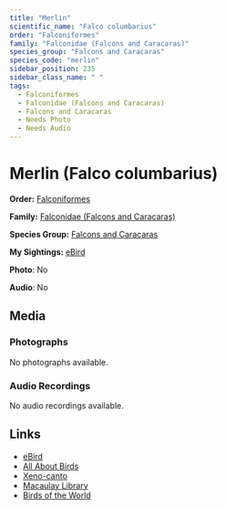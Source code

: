 ```yaml
---
title: "Merlin"
scientific_name: "Falco columbarius"
order: "Falconiformes"
family: "Falconidae (Falcons and Caracaras)"
species_group: "Falcons and Caracaras"
species_code: "merlin"
sidebar_position: 235
sidebar_class_name: " "
tags: 
  - Falconiformes
  - Falconidae (Falcons and Caracaras)
  - Falcons and Caracaras
  - Needs Photo
  - Needs Audio
---
```


# Merlin (Falco columbarius)

**Order:** [Falconiformes](/tags/falconiformes)

**Family:** [Falconidae (Falcons and Caracaras)](/tags/falconidae-falcons-and-caracaras)

**Species Group:** [Falcons and Caracaras](/tags/falcons-and-caracaras)

**My Sightings:** [eBird](https://ebird.org/lifelist?r=world&time=life&spp=merlin)

**Photo**: No 

**Audio**: No

## Media
### Photographs
No photographs available.

### Audio Recordings
No audio recordings available.

## Links
* [eBird](https://ebird.org/species/merlin) 
* [All About Birds](https://www.allaboutbirds.org/guide/merlin) 
* [Xeno-canto](https://www.xeno-canto.org/species/falco-columbarius) 
* [Macaulay Library](https://search.macaulaylibrary.org/catalog?taxonCode=merlin&sort=rating_rank_desc)
* [Birds of the World](https://birdsoftheworld.org/bow/species/merlin)
